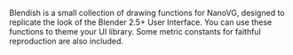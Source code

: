 Blendish is a small collection of drawing functions for NanoVG, designed to 
replicate the look of the Blender 2.5+ User Interface. You can use these 
functions to theme your UI library. Some metric constants for faithful
reproduction are also included.


